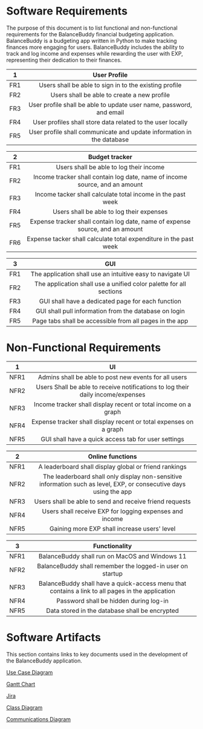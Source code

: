 # Software Requirements
The purpose of this document is to list functional and non-functional requirements for the BalanceBuddy financial budgeting application. BalanceBuddy is a budgeting app written in Python to make tracking finances more engaging for users. BalanceBuddy includes the ability to track and log income and expenses while rewarding the user with EXP, representing their dedication to their finances.

|  1  | User Profile    |
|  :-------------------------: | :------------------------------:|
|  FR1  | Users shall be able to sign in to the existing profile |
|  FR2  | Users shall be able to create a new profile |
|  FR3  | User profile shall be able to update user name, password, and email |
|  FR4  | User profiles shall store data related to the user locally |
|  FR5  | User profile shall communicate and update information in the database |

|  2  | Budget tracker    |
|  :-------------------------: | :------------------------------:|
|  FR1  | Users shall be able to log their income|
|  FR2  | Income tracker shall contain log date, name of income source, and an amount|
|  FR3  | Income tacker shall calculate total income in the past week|
|  FR4  | Users shall be able to log their expenses|
|  FR5  | Expense tracker shall contain log date, name of expense source, and an amount|
|  FR6  | Expense tacker shall calculate total expenditure in the past week|

|  3  | GUI    |  
|  :-------------------------: | :------------------------------:|
|  FR1  | The application shall use an intuitive easy to navigate UI |
|  FR2  | The application shall use a unified color palette for all sections |
|  FR3  | GUI shall have a dedicated page for each function |
|  FR4  | GUI shall pull information from the database on login |
|  FR5  | Page tabs shall be accessible from all pages in the app |

# Non-Functional Requirements
|  1  | UI    |
|  :-------------------------: | :------------------------------:|
|  NFR1  | Admins shall be able to post new events for all users|
|  NFR2  | Users Shall be able to receive notifications to log their daily income/expenses|
|  NFR3  | Income tracker shall display recent or total income on a graph|
|  NFR4  | Expense tracker shall display recent or total expenses on a graph|
|  NFR5  | GUI shall have a quick access tab for user settings |

|  2  | Online functions    |
|  :-------------------------: | :------------------------------:|
|  NFR1  | A leaderboard shall display global or friend rankings|
|  NFR2  | The leaderboard shall only display non-sensitive information such as level, EXP, or consecutive days using the app|
|  NFR3  | Users shall be able to send and receive friend requests |
|  NFR4  | Users shall receive EXP for logging expenses and income |
|  NFR5  | Gaining more EXP shall increase users' level |

|  3  | Functionality    |
|  :-------------------------: | :------------------------------:|
|  NFR1  | BalanceBuddy shall run on MacOS and Windows 11|
|  NFR2  | BalanceBuddy shall remember the logged-in user on startup|
|  NFR3  | BalanceBuddy shall have a quick-access menu that contains a link to all pages in the application|
|  NFR4  | Password shall be hidden during log-in|
|  NFR5  | Data stored in the database shall be encrypted|

# Software Artifacts
This section contains links to key documents used in the development of the  BalanceBuddy application.

[Use Case Diagram](https://github.com/JamesZesiger/gvsu-cis350-Software-Innovators/blob/main/artifacts/Use_Case_Diagram.png)

[Gantt Chart](https://github.com/JamesZesiger/gvsu-cis350-Software-Innovators/blob/main/artifacts/Software%20Innovators%20_%20Balance%20Buddy%20_%20Gantt%20Chart%20-%20Detailed%20Version%20V1.0%20(1).pdf)

[Jira](https://software-innovators.atlassian.net/jira/software/projects/SCRUM/boards/1)

[Class Diagram](https://github.com/JamesZesiger/gvsu-cis350-Software-Innovators/blob/main/artifacts/Class%20Diagram.pdf)

[Communications Diagram](https://github.com/JamesZesiger/gvsu-cis350-Software-Innovators/blob/main/artifacts/Communication%20Diagram.pdf)
